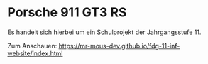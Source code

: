 # Porsche 911 GT3 RS
Es handelt sich hierbei um ein Schulprojekt der Jahrgangsstufe 11.

Zum Anschauen: https://mr-mous-dev.github.io/fdg-11-inf-website/index.html

